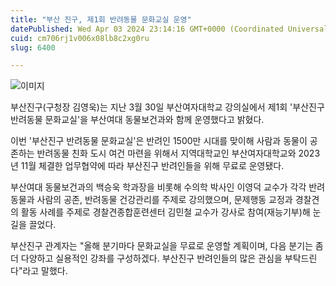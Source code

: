 ```yaml
---
title: "부산 진구, 제1회 반려동물 문화교실 운영"
datePublished: Wed Apr 03 2024 23:14:16 GMT+0000 (Coordinated Universal Time)
cuid: cm706rj1v006x08lb8c2xg0ru
slug: 6400

---
```



![이미지](https://cdn.hashnode.com/res/hashnode/image/upload/v1739260447153/a15b2286-dbbd-4901-af75-1fc78d328153.jpeg)

부산진구(구청장 김영욱)는 지난 3월 30일 부산여자대학교 강의실에서 제1회 '부산진구 반려동물 문화교실'을 부산여대 동물보건과와 함께 운영했다고 밝혔다.

이번 '부산진구 반려동물 문화교실'은 반려인 1500만 시대를 맞이해 사람과 동물이 공존하는 반려동물 친화 도시 여건 마련을 위해서 지역대학교인 부산여자대학교와 2023년 11월 체결한 업무협약에 따라 부산진구 반려인들을 위해 무료로 운영됐다.

부산여대 동물보건과의 백승욱 학과장을 비롯해 수의학 박사인 이영덕 교수가 각각 반려동물과 사람의 공존, 반려동물 건강관리를 주제로 강의했으며, 문제행동 교정과 경찰견의 활동 사례를 주제로 경찰견종합훈련센터 김민철 교수가 강사로 참여(재능기부)해 눈길을 끌었다.

부산진구 관계자는 "올해 분기마다 문화교실을 무료로 운영할 계획이며, 다음 분기는 좀 더 다양하고 실용적인 강좌를 구성하겠다. 부산진구 반려인들의 많은 관심을 부탁드린다"라고 말했다.